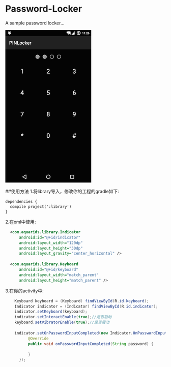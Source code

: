 # Password-Locker
A sample password locker...

![Screenshot](https://github.com/SingleCycleKing/Password-Locker/blob/master/Screenshot.png)

##使用方法
  1.将library导入，修改你的工程的gradle如下:

    dependencies {
      compile project(':library')
    }

  2.在xml中使用:
  ```xml
    <com.aquarids.library.Indicator
        android:id="@+id/indicator"
        android:layout_width="120dp"
        android:layout_height="30dp"
        android:layout_gravity="center_horizontal" />

    <com.aquarids.library.Keyboard
        android:id="@+id/keyboard"
        android:layout_width="match_parent"
        android:layout_height="match_parent" />
  ```      
  3.在你的activity中:
  ```java
      Keyboard keyboard = (Keyboard) findViewById(R.id.keyboard);
      Indicator indicator = (Indicator) findViewById(R.id.indicator);
      indicator.setKeyboard(keyboard);
      indicator.setInteractEnable(true);//是否启动
      keyboard.setVibratorEnable(true);//是否震动

      indicator.setOnPasswordInputCompleted(new Indicator.OnPasswordInputCompleted() {
            @Override
            public void onPasswordInputCompleted(String password) {

            }
        });
  ```

